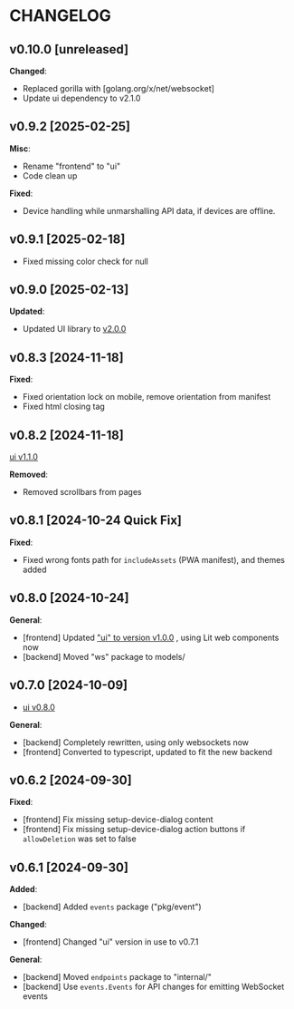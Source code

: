 # CHANGELOG

## v0.10.0 [unreleased]

**Changed**:

- Replaced gorilla with [golang.org/x/net/websocket]
- Update ui dependency to v2.1.0

## v0.9.2 [2025-02-25]

**Misc**:

- Rename "frontend" to "ui"
- Code clean up

**Fixed**:

- Device handling while unmarshalling API data, if devices are offline.

## v0.9.1 [2025-02-18]

- Fixed missing color check for null

## v0.9.0 [2025-02-13]

**Updated**:

- Updated UI library to [v2.0.0](https://github.com/knackwurstking/ui/tree/dev?tab=readme-ov-file)

## v0.8.3 [2024-11-18]

**Fixed**:

- Fixed orientation lock on mobile, remove orientation from manifest
- Fixed html closing tag

## v0.8.2 [2024-11-18]

[ui v1.1.0](https://github.com/knackwurstking/ui)

**Removed**:

- Removed scrollbars from pages

## v0.8.1 [2024-10-24 Quick Fix]

**Fixed**:

- Fixed wrong fonts path for `includeAssets` (PWA manifest), and themes added

## v0.8.0 [2024-10-24]

**General**:

- [frontend] Updated
  ["ui" to version v1.0.0](https://github.com/knackwurstking/ui)
  , using Lit web components now
- [backend] Moved "ws" package to models/

## v0.7.0 [2024-10-09]

- [ui v0.8.0](https://github.com/knackwurstking/ui)

**General**:

- [backend] Completely rewritten, using only websockets now
- [frontend] Converted to typescript, updated to fit the new backend

## v0.6.2 [2024-09-30]

**Fixed**:

- [frontend] Fix missing setup-device-dialog content
- [frontend] Fix missing setup-device-dialog action buttons if
  `allowDeletion` was set to false

## v0.6.1 [2024-09-30]

**Added**:

- [backend] Added `events` package ("pkg/event")

**Changed**:

- [frontend] Changed "ui" version in use to v0.7.1

**General**:

- [backend] Moved `endpoints` package to "internal/"
- [backend] Use `events.Events` for API changes for emitting WebSocket events
